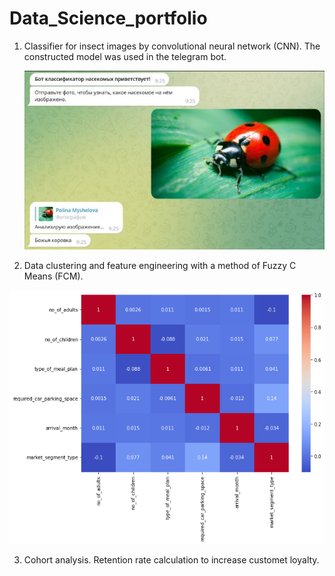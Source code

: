 # Data_Science_portfolio

1. Classifier for insect images by convolutional neural network (CNN). The constructed model was used in the telegram bot.

   ![alt text](https://github.com/polinamyshelova/Insect_data_classification/blob/main/ladybird.jpg?raw=true)
   
2. Data clustering and feature engineering with a method of Fuzzy C Means (FCM).

![alt text](https://github.com/polinamyshelova/Hotel_Reservations/blob/main/heatmap.png?raw=true)

3. Cohort analysis. Retention rate calculation to increase customet loyalty.

